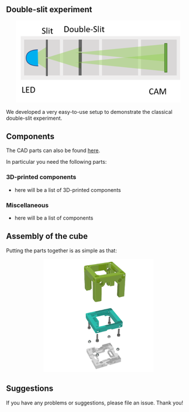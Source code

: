 ## Double-slit experiment

<p align="center">
<img src="./IMAGES/UC2_Setups_13_Double-slit.png"
width="450">
</p>

We developed a very easy-to-use setup to demonstrate the classical double-slit experiment.


## Components
The CAD parts can also be found [here](./STL).

In particular you need the following parts:

### 3D-printed components
* here will be a list of 3D-printed components

### Miscellaneous
* here will be a list of components


## Assembly of the cube
Putting the parts together is as simple as that:
<p align="center">
<img src="./IMAGES/UC2_assembly.png" width="300">
</p>





## Suggestions
If you have any problems or suggestions, please file an issue. Thank you!
